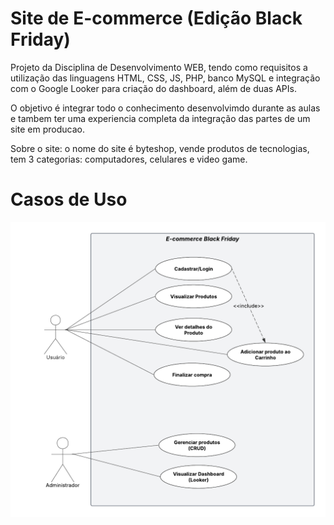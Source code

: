 # Site de E-commerce (Edição Black Friday)
Projeto da Disciplina de Desenvolvimento WEB, tendo como requisitos a utilização das linguagens HTML, CSS, JS, PHP, banco MySQL e integração com o Google Looker para criação do dashboard, além de duas APIs.

O objetivo é integrar todo o conhecimento desenvolvimdo durante as aulas e tambem ter uma experiencia completa da integração das partes de um site em producao.

Sobre o site: o nome do site é byteshop, vende produtos de tecnologias, tem 3 categorias: computadores, celulares e video game.  


# Casos de Uso 

![Diagrama](./docs/diagrama-de-casos-de-uso.png)

